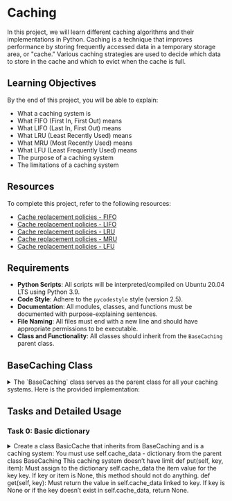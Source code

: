 # Caching

In this project, we will learn different caching algorithms and their implementations in Python. Caching is a technique that improves performance by storing frequently accessed data in a temporary storage area, or "cache." Various caching strategies are used to decide which data to store in the cache and which to evict when the cache is full.

## Learning Objectives

By the end of this project, you will be able to explain:

- What a caching system is
- What FIFO (First In, First Out) means
- What LIFO (Last In, First Out) means
- What LRU (Least Recently Used) means
- What MRU (Most Recently Used) means
- What LFU (Least Frequently Used) means
- The purpose of a caching system
- The limitations of a caching system

## Resources

To complete this project, refer to the following resources:

- [Cache replacement policies - FIFO](https://en.wikipedia.org/wiki/Cache_replacement_policies#First_In_First_Out_%28FIFO%29)
- [Cache replacement policies - LIFO](https://en.wikipedia.org/wiki/Cache_replacement_policies#Last_In_First_Out_%28LIFO%29)
- [Cache replacement policies - LRU](https://en.wikipedia.org/wiki/Cache_replacement_policies#Least_Recently_Used_%28LRU%29)
- [Cache replacement policies - MRU](https://en.wikipedia.org/wiki/Cache_replacement_policies#Most_Recently_Used_%28MRU%29)
- [Cache replacement policies - LFU](https://en.wikipedia.org/wiki/Cache_replacement_policies#Least-Frequently_Used_%28LFU%29)

## Requirements

- **Python Scripts**: All scripts will be interpreted/compiled on Ubuntu 20.04 LTS using Python 3.9.
- **Code Style**: Adhere to the `pycodestyle` style (version 2.5).
- **Documentation**: All modules, classes, and functions must be documented with purpose-explaining sentences.
- **File Naming**: All files must end with a new line and should have appropriate permissions to be executable.
- **Class and Functionality**: All classes should inherit from the `BaseCaching` parent class.

## BaseCaching Class

<details> <summary>The `BaseCaching` class serves as the parent class for all your caching systems. Here is the provided implementation:</summary>


```python
#!/usr/bin/python3
""" BaseCaching module
"""

class BaseCaching():
    """ BaseCaching defines:
      - constants of your caching system
      - where your data are stored (in a dictionary)
    """
    MAX_ITEMS = 4

    def __init__(self):
        """ Initialize
        """
        self.cache_data = {}

    def print_cache(self):
        """ Print the cache
        """
        print("Current cache:")
        for key in sorted(self.cache_data.keys()):
            print("{}: {}".format(key, self.cache_data.get(key)))

    def put(self, key, item):
        """ Add an item in the cache
        """
        raise NotImplementedError("put must be implemented in your cache class")

    def get(self, key):
        """ Get an item by key
        """
        raise NotImplementedError("get must be implemented in your cache class")
```
</details>

## Tasks and Detailed Usage

### Task 0: Basic dictionary

<details> 
<summary> Create a class BasicCache that inherits from BaseCaching and is a caching system:
You must use self.cache_data - dictionary from the parent class BaseCaching
This caching system doesn’t have limit
def put(self, key, item):
Must assign to the dictionary self.cache_data the item value for the key key.
If key or item is None, this method should not do anything.
def get(self, key):
Must return the value in self.cache_data linked to key.
If key is None or if the key doesn’t exist in self.cache_data, return None.
</summary>
<br>

**Description:**
The `BasicCache` class is a simple caching system that inherits from the `BaseCaching` parent class. Unlike other caching systems, this cache has no limit on the number of items it can store. The class provides two primary methods:

- `put(key, item)`: Adds an item to the cache.
- `get(key)`: Retrieves an item by key from the cache.

**Implementation**:
```python
#!/usr/bin/env python3
''' Module for BasicCache class.
This module contains the BasicCache class, a simple caching system
that inherits from the BaseCaching parent class. It has no limit on
the number of items it can store in the cache.
'''
BaseCaching = __import__('base_caching').BaseCaching


class BasicCache(BaseCaching):
    ''' BasicCache defines a caching system with no item limit.
    It inherits from BaseCaching.
    '''

    def put(self, key, item):
        ''' Add an item to the cache.
        If key or item is None, this method does nothing.
        '''
        if key is not None and item is not None:
            self.cache_data[key] = item

    def get(self, key):
        ''' Retrieve an item by key from the cache.
        If key is None or doesn't exist in the cache, returns None.
        '''
        if key is None or key not in self.cache_data:
            return None
        return self.cache_data[key]

```

**Usage:**


1. **Initialization**:
   To use the `BasicCache` class, import it from the `0-basic_cache.py` file and create an instance:

   ```python
   BasicCache = __import__('0-basic_cache').BasicCache

   my_cache = BasicCache()
   ```

2. **Adding items to the cache**:
   Use the `put` method to add key-value pairs to the cache. If either the `key` or `item` is `None`, the method does nothing.

   ```python
   my_cache.put("A", "Hello")  # Adds "A": "Hello" to the cache
   my_cache.put("B", "World")  # Adds "B": "World" to the cache
   my_cache.put("C", "Holberton")  # Adds "C": "Holberton" to the cache
   ```

3. **Retrieving items from the cache**:
   Use the `get` method to retrieve values from the cache using their keys. If the `key` is `None` or doesn't exist, the method returns `None`.

   ```python
   print(my_cache.get("A"))  # Output: Hello
   print(my_cache.get("B"))  # Output: World
   print(my_cache.get("C"))  # Output: Holberton
   print(my_cache.get("D"))  # Output: None
   ```

4. **Displaying the current cache**:
   The `print_cache` method of the `BaseCaching` class can be used to display the current state of the cache.

   ```python
   my_cache.print_cache()
   ```

5. **Running the script to test the class**:
   To test the functionality of the `BasicCache` class, create a test script named `0-main.py` with the following content:

   ```python
   #!/usr/bin/python3
   ''' 0-main module
   Tests the BasicCache class.
   '''

   BasicCache = __import__('0-basic_cache').BasicCache

   my_cache = BasicCache()
   my_cache.print_cache()  # Expected output: "Current cache:" (empty)
   my_cache.put("A", "Hello")
   my_cache.put("B", "World")
   my_cache.put("C", "Holberton")
   my_cache.print_cache()
   # Expected output:
   # Current cache:
   # A: Hello
   # B: World
   # C: Holberton

   print(my_cache.get("A"))  # Output: Hello
   print(my_cache.get("B"))  # Output: World
   print(my_cache.get("C"))  # Output: Holberton
   print(my_cache.get("D"))  # Output: None

   my_cache.put("D", "School")
   my_cache.put("E", "Battery")
   my_cache.put("A", "Street")
   my_cache.print_cache()
   # Expected output:
   # Current cache:
   # A: Street
   # B: World
   # C: Holberton
   # D: School
   # E: Battery

   print(my_cache.get("A"))  # Output: Street
   ```

   Make the script executable by running:

   ```sh
   chmod +x 0-main.py
   ```

   Then, run the script to test:

   ```sh
   ./0-main.py
   ```

   Verify the output matches the expected results.

**Expected Output:**
```bash
Current cache:
Current cache:
A: Hello
B: World
C: Holberton
Hello
World
Holberton
None
Current cache:
A: Hello
B: World
C: Holberton
Current cache:
A: Street
B: World
C: Holberton
D: School
E: Battery
Street
```

**Explanation**

- **`put` Method**: Adds an item to the cache if both `key` and `item` are not `None`.
- **`get` Method**: Retrieves the value associated with the `key` from the cache. Returns `None` if `key` is `None` or does not exist in the cache.
- **Cache Display**: The cache state is printed using the `print_cache` method.


</details>

